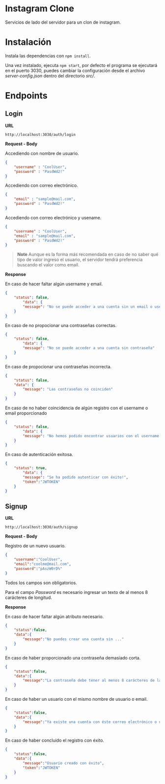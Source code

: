 # Instagram Clone
Servicios de lado del servidor para un clon de instagram.

# Instalación
Instala las dependencias con `npm install`.

Una vez instalado, ejecuta `npm start`, por defecto el programa se ejecutará en el puerto 3030, puedes cambiar la configuración desde el archivo *server-config.json* dentro del directorio *src/*.

# Endpoints

## **Login** 
**URL**

`http://localhost:3030/auth/login`

**Request - Body**

Accediendo con nombre de usuario.
```json
{
    "username" : "CoolUser",
    "password" : "PasdWd2!"
}
```
Accediendo con correo electrónico.
```json
{
    "email" : "sample@mail.com",
    "password" : "PasdWd2!"
}
```
Accediendo con correo electrónico y usename.
```json
{
    "username" : "CoolUser",
    "email" : "sample@mail.com",
    "password" : "PasdWd2!"
}
```
> **Note**
> Aunque es la forma más recomendada en caso de no saber qué tipo de valor ingreso el usuario, el servidor tendrá preferencia buscando el valor como email.

**Response**

En caso de hacer faltar algún username y email.
```json
{
    "status": false,
        "data": {
        "message": "No se puede acceder a una cuenta sin un email o username válido"
    }
}
```

En caso de no propocionar una contraseñas correctas.
```json
{
    "status": false,
        "data": {
        "message": "No se puede acceder a una cuenta sin contraseña"
    }
}
```

En caso de propocionar una contraseñas incorrecta.
```json
{
    "status": false,
    "data": {
        "message": "Las contraseñas no coinciden"
    }
}
```

En caso de no haber coincidencia de algún registro con el username o email proporcionado

```json
{
    "status": false,
        "data": {
        "message": "No hemos podido encontrar usuarios con el username o email proporcionado..."
    }
}
```

En caso de autenticación exitosa.
```json
{
    "status": true,
        "data": {
        "message": "Se ha podido autenticar con éxito!",
        "token":"JWTOKEN"
    }
}
```

## **Signup**

**URL**

`http://localhost:3030/auth/signup`

**Request - Body**

Registro de un nuevo usuario.
```json
{
    "username":"CoolUser",
    "email":"coolme@mail.com",
    "password":"pAszW0rD%"
}
```

Todos los campos son obligatorios.

Para el campo *Password* es necesario ingresar un texto de al menos 8 carácteres de longitud.

**Response**

En caso de hacer faltar algún atributo necesario.
```json
{
    "status":false,
    "data":{
        "message":"No puedes crear una cuenta sin ..."
    }
}
```

En caso de haber proporcionado una contraseña demasiado corta.
```json
{
    "status":false,
    "data":{
        "message":"La contraseña debe tener al menos 8 carácteres de largo"
    }
}
```

En caso de haber un usuario con el mismo nombre de usuario o email.
```json
{
    "status":false,
    "data":{
        "message":"Ya existe una cuenta con éste correo electrónico o username"
    }
}
```

En caso de haber concluido el registro con éxito.
```json
{
    "status":false,
    "data":{
        "message":"Usuario creado con éxito",
        "token":"JWTOKEN"
    }
}
```